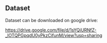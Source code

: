 ## Dataset

Dataset can be downloaded on google drive:

https://drive.google.com/file/d/1sYQjURNfZ-_lOTQPGpqdU0yPkzCifunM/view?usp=sharing

